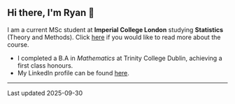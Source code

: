 ## Hi there, I'm Ryan 👋

I am a current MSc student at **Imperial College London** studying **Statistics** (Theory and Methods). 
Click [here](http://imperial.ac.uk/study/courses/postgraduate-taught/statistics/) if you would like to read more about the course.

- I completed a B.A in _Mathematics_ at Trinity College Dublin, achieving a first class honours.
- My LinkedIn profile can be found [here](https://www.linkedin.com/in/ryan-askin-17207a253/).
  
-----

Last updated 2025-09-30

